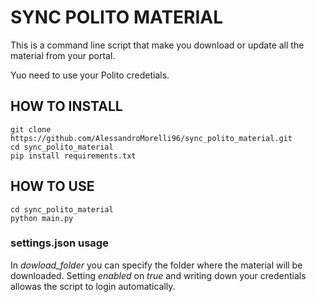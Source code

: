 # SYNC POLITO MATERIAL
This is a command line script that make you download or update all the material from your portal.

Yuo need to use your Polito credetials.

## HOW TO INSTALL

```
git clone https://github.com/AlessandroMorelli96/sync_polito_material.git
cd sync_polito_material
pip install requirements.txt
```

## HOW TO USE

```
cd sync_polito_material
python main.py
```

### settings.json usage
In *dowload_folder* you can specify the folder where the material will be downloaded.
Setting *enabled* on *true* and writing down your credentials allowas the script to login automatically.
